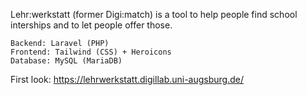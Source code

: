 Lehr:werkstatt (former Digi:match) is a tool to help people find school interships and to let people offer those.

    Backend: Laravel (PHP)
    Frontend: Tailwind (CSS) + Heroicons
    Database: MySQL (MariaDB)

First look: https://lehrwerkstatt.digillab.uni-augsburg.de/
